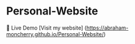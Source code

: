 # Personal-Website

🔗 Live Demo
[Visit my website] (https://abraham-moncherry.github.io/Personal-Website/)